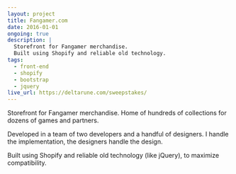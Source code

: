 ```yaml
---
layout: project
title: Fangamer.com
date: 2016-01-01
ongoing: true
description: |
  Storefront for Fangamer merchandise.
  Built using Shopify and reliable old technology.
tags:
  - front-end
  - shopify
  - bootstrap
  - jquery
live_url: https://deltarune.com/sweepstakes/
---
```


Storefront for Fangamer merchandise. Home of hundreds of collections for dozens of games and partners.

Developed in a team of two developers and a handful of designers. I handle the implementation, the designers handle the design.

Built using Shopify and reliable old technology (like jQuery), to maximize compatibility.
